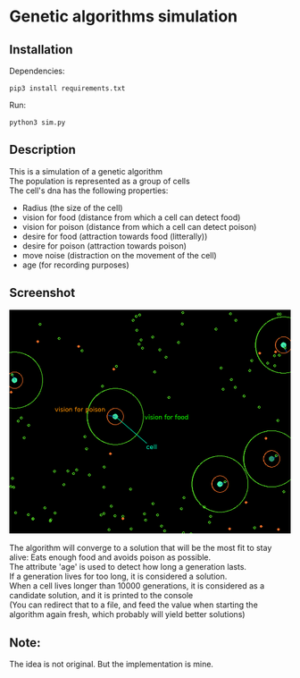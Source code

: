 # Genetic algorithms simulation  

Installation
------------
Dependencies:  

	pip3 install requirements.txt  
Run:  

	python3 sim.py  

Description
------------
This is a simulation of a genetic algorithm  
The population is represented as a group of cells  
The cell's dna has the following properties:  

- Radius (the size of the cell)  
- vision for food (distance from which a cell can detect food)  
- vision for poison (distance from which a cell can detect poison)  
- desire for food (attraction towards food (litterally))  
- desire for poison (attraction towards poison)  
- move noise (distraction on the movement of the cell)  
- age (for recording purposes)  

Screenshot
------------
![alt text](screen.png)

The algorithm will converge to a solution that will be the most fit to stay alive: Eats enough food and avoids poison as possible.  
The attribute 'age' is used to detect how long a generation lasts.  
If a generation lives for too long, it is considered a solution.  
When a cell lives longer than 10000 generations, it is considered as a candidate solution, and it is printed to the console  
(You can redirect that to a file, and feed the value when starting the algorithm again fresh, which probably will yield better solutions)  

Note:  
------------
The idea is not original. But the implementation is mine.
